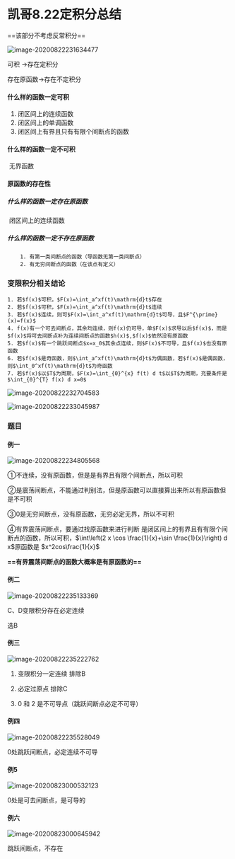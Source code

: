 # 凯哥8.22定积分总结

==该部分不考虑反常积分==

![image-20200822231634477](C:%5CUsers%5CDELL%5CDesktop%5C%25E8%258D%2589%25E7%25A8%25BF%5Cpic%5Cimage-20200822231634477.png)

可积 ->存在定积分

存在原函数->存在不定积分

#### 什么样的函数一定可积

1. 闭区间上的连续函数
2. 闭区间上的单调函数
3. 闭区间上有界且只有有限个间断点的函数

#### 什么样的函数一定不可积

​		无界函数

#### 原函数的存在性

##### 	什么样的函数一定存在原函数

​	闭区间上的连续函数

##### 	什么样的函数一定不存在原函数

  		1. 有第一类间断点的函数（导函数无第一类间断点）
  		2. 有无穷间断点的函数（在该点有定义）

### 变限积分相关结论

 	1. 若$f(x)$可积，$F(x)=\int_a^xf(t)\mathrm{d}t$存在
 	2. 若$f(x)$可积，$F(x)=\int_a^xf(t)\mathrm{d}t$连续
 	3. 若$f(x)$连续，则可$F(x)=\int_a^xf(t)\mathrm{d}t$可导，且$F^{\prime}(x)=f(x)$
 	4. f(x)有一个可去间断点，其余均连续，则f(x)仍可导，单$F(x)$求导以后$f(x)$，而是$f(x)$将可去间断点补为连续间断点的函数$h(x)$,$f(x)$依然没有原函数
 	5. 若$f(x)$有一个跳跃间断点$x=x_0$其余点连续，则$F(x)$不可导，且$f(x)$也没有原函数
 	6. 若$f(x)$是奇函数，则$\int_a^xf(t)\mathrm{d}t$为偶函数，若$f(x)$是偶函数，则$\int_0^xf(t)\mathrm{d}t$为奇函数
 	7. 若$f(x)$以$T$为周期，$F(x)=\int_{0}^{x} f(t) d t$以$T$为周期，充要条件是$\int_{0}^{T} f(x) d x=0$

![image-20200822232704583](C:%5CUsers%5CDELL%5CDesktop%5C%25E8%258D%2589%25E7%25A8%25BF%5Cpic%5Cimage-20200822232704583.png)

![image-20200822233045987](C:%5CUsers%5CDELL%5CDesktop%5C%25E8%258D%2589%25E7%25A8%25BF%5Cpic%5Cimage-20200822233045987.png)

### 题目

#### 例一



![image-20200822234805568](C:%5CUsers%5CDELL%5CDesktop%5C%25E8%258D%2589%25E7%25A8%25BF%5Cpic%5Cimage-20200822234805568.png)



①不连续，没有原函数，但是是有界且有限个间断点，所以可积

②是震荡间断点，不能通过判别法，但是原函数可以直接算出来所以有原函数但是不可积

③0是无穷间断点，没有原函数，无穷必定无界，所以不可积

④有界震荡间断点，要通过找原函数来进行判断 是闭区间上的有界且有有限个间断点的函数，所以可积，$\int\left(2 x \cos \frac{1}{x}+\sin \frac{1}{x}\right) d x$原函数是 $x^2cos\frac{1}{x}$

**==有界震荡间断点的函数大概率是有原函数的==**

#### 例二

![image-20200822235133369](C:%5CUsers%5CDELL%5CDesktop%5C%25E8%258D%2589%25E7%25A8%25BF%5Cpic%5Cimage-20200822235133369.png)

C、D变限积分存在必定连续

选B

#### 例三

![image-20200822235222762](C:%5CUsers%5CDELL%5CDesktop%5C%25E8%258D%2589%25E7%25A8%25BF%5Cpic%5Cimage-20200822235222762.png)

1. 变限积分一定连续 排除B
2. 必定过原点 排除C

3. 0 和 2 是不可导点（跳跃间断点必定不可导）

#### 例四

![image-20200822235528049](C:%5CUsers%5CDELL%5CDesktop%5C%25E8%258D%2589%25E7%25A8%25BF%5Cpic%5Cimage-20200822235528049.png)

0处跳跃间断点，必定连续不可导

#### 例5

![image-20200823000532123](C:%5CUsers%5CDELL%5CDesktop%5C%25E8%258D%2589%25E7%25A8%25BF%5Cpic%5Cimage-20200823000532123.png)

0处是可去间断点，是可导的

#### 例六

![image-20200823000645942](C:%5CUsers%5CDELL%5CDesktop%5C%25E8%258D%2589%25E7%25A8%25BF%5Cpic%5Cimage-20200823000645942.png)

跳跃间断点，不存在
